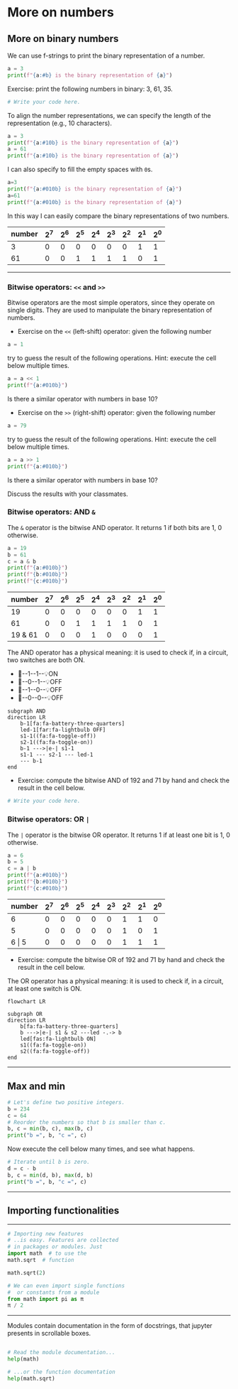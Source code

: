 # More on numbers

## More on binary numbers

We can use f-strings to print the binary representation of a number.

```python
a = 3
print(f"{a:#b} is the binary representation of {a}")
```

Exercise: print the following numbers in binary:
  3, 61, 35.

<!-- Solution -->
<!-- print(f"{3:#b}") -->
<!-- print(f"{61:#b}")-->
<!-- print(f"{35:#b}")-->

```python
# Write your code here.
```

To align the number representations, we can specify the length of the representation (e.g., 10 characters).

```python
a = 3
print(f"{a:#10b} is the binary representation of {a}")
a = 61
print(f"{a:#10b} is the binary representation of {a}")
```

I can also specify to fill the empty spaces with `0`s.

```python
a=3
print(f"{a:#010b} is the binary representation of {a}")
a=61
print(f"{a:#010b} is the binary representation of {a}")
```

In this way I can easily compare the binary representations of two numbers.

| number |  $2^7$ | $2^6$ | $2^5$ | $2^4$ | $2^3$ | $2^2$ | $2^1$ | $2^0$ |
|--------|-------|-------|-------|-------|-------|-------|-------|-------|
| 3      | 0     | 0     | 0     | 0     | 0     | 0     | 1     | 1     |
| 61     | 0     | 0     | 1     | 1     | 1     | 1     | 0     | 1     |

----

### Bitwise operators: `<<` and `>>`

Bitwise operators are the most simple operators,
since they operate on single digits.
They are used to manipulate the binary representation of numbers.

- Exercise on the `<<` (left-shift) operator: given the following number

```python
a = 1
```

try to guess the result of the following operations. Hint: execute the cell below multiple times.

```python
a = a << 1
print(f"{a:#010b}")
```

Is there a similar operator with numbers in base 10?

- Exercise on the `>>` (right-shift) operator: given the following number

```python
a = 79
```

try to guess the result of the following operations. Hint: execute the cell below multiple times.

```python
a = a >> 1
print(f"{a:#010b}")
```

Is there a similar operator with numbers in base 10?

Discuss the results with your classmates.

### Bitwise operators: AND `&`

The `&` operator is the bitwise AND operator.
It returns 1 if both bits are 1, 0 otherwise.

```python
a = 19
b = 61
c = a & b
print(f"{a:#010b}")
print(f"{b:#010b}")
print(f"{c:#010b}")
```

| number |  $2^7$ | $2^6$ | $2^5$ | $2^4$ | $2^3$ | $2^2$ | $2^1$ | $2^0$ |
|--------|-------|-------|-------|-------|-------|-------|-------|-------|
| 19      | 0     | 0     | 0     | 0     | 0     | 0     | 1     | 1     |
| 61     | 0     | 0     | 1     | 1     | 1     | 1     | 0     | 1     |
| 19 & 61 | 0     | 0     | 0     | 1     | 0     | 0     | 0     | 1     |

The AND operator has a physical meaning: it is used to check if, in a circuit, two switches are both ON.

- 🔋--1--1--💡ON
- 🔋--0--1--💡OFF
- 🔋--1--0--💡OFF
- 🔋--0--0--💡OFF

```mermaid
subgraph AND
direction LR
    b-1[fa:fa-battery-three-quarters]
    led-1[far:fa-lightbulb OFF]
    s1-1((fa:fa-toggle-off))
    s2-1((fa:fa-toggle-on))
    b-1 --->|e-| s1-1
    s1-1 --- s2-1 --- led-1
    --- b-1
end
```

- Exercise: compute the bitwise AND of 192 and 71 by hand and check the result in the cell below.

<!-- solution: a, b = 192, 71; c = a & b; print(f"{a:#010b}"); print(f"{b:#010b}"); print(f"{c:#010b}"); -->

```python
# Write your code here.

```

### Bitwise operators: OR `|`

The `|` operator is the bitwise OR operator.
It returns 1 if at least one bit is 1, 0 otherwise.

```python
a = 6
b = 5
c = a | b
print(f"{a:#010b}")
print(f"{b:#010b}")
print(f"{c:#010b}")
```

| number |  $2^7$ | $2^6$ | $2^5$ | $2^4$ | $2^3$ | $2^2$ | $2^1$ | $2^0$ |
|--------|-------|-------|-------|-------|-------|-------|-------|-------|
| 6      | 0     | 0     | 0     | 0     | 0     | 1     | 1     | 0     |
| 5      | 0     | 0     | 0     | 0     | 0     | 1     | 0     | 1     |
| 6 \| 5 | 0     | 0     | 0     | 0     | 0     | 1     | 1     | 1     |

- Exercise: compute the bitwise OR of 192 and 71 by hand and check the result  in the cell below.

<!-- solution: a, b = 192, 71; c = a | b; print(f"{a:#010b}"); print(f"{b:#010b}"); print(f"{c:#010b}"); -->

The OR operator has a physical meaning: it is used to check if, in a circuit, at least one switch is ON.

```mermaid
flowchart LR

subgraph OR
direction LR
    b[fa:fa-battery-three-quarters]
    b --->|e-| s1 & s2 ---led -.-> b
    led[fas:fa-lightbulb ON]
    s1((fa:fa-toggle-on))
    s2((fa:fa-toggle-off))
end
```

---


## Max and min

```python
# Let's define two positive integers.
b = 234
c = 64
# Reorder the numbers so that b is smaller than c.
b, c = min(b, c), max(b, c)
print("b =", b, "c =", c)
```

Now execute the cell below many times, and see what happens.

```python
# Iterate until b is zero.
d = c - b
b, c = min(d, b), max(d, b)
print("b =", b, "c =", c)
```


---


## Importing functionalities

----

```python
# Importing new features
# ..is easy. Features are collected
# in packages or modules. Just
import math  # to use the
math.sqrt  # function

math.sqrt(2)
```

```python
# We can even import single functions
#  or constants from a module
from math import pi as π
π / 2
```

----

Modules contain documentation in the form of docstrings,
that jupyter presents in scrollable boxes.

```python

# Read the module documentation...
help(math)
```

```python
# ...or the function documentation
help(math.sqrt)

```

